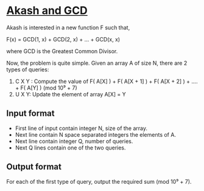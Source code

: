 # [Akash and GCD][link]

Akash is interested in a new function F such that,

F(x) = GCD(1, x) + GCD(2, x) + ... + GCD(x, x)

where GCD is the Greatest Common Divisor.

Now, the problem is quite simple. Given an array A of size N, there are 2 types of queries:

1. C X Y : Compute the value of F( A[X] ) + F( A[X + 1] ) + F( A[X + 2] ) + .... + F( A[Y] ) (mod 10⁹ + 7)
2. U X Y: Update the element of array A[X] = Y

## Input format

- First line of input contain integer N, size of the array.
- Next line contain N space separated integers the elements of A.
- Next line contain integer Q, number of queries.
- Next Q lines contain one of the two queries.

## Output format

For each of the first type of query, output the required sum (mod 10⁹ + 7).

[link]: https://www.hackerearth.com/practice/data-structures/advanced-data-structures/segment-trees/practice-problems/algorithm/akash-and-gcd-1-15/
